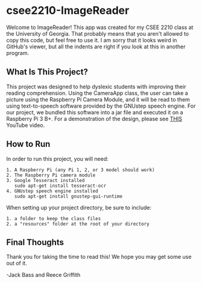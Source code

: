 # csee2210-ImageReader

Welcome to ImageReader!  This app was created for my CSEE 2210 class at the University of Georgia.
That probably means that you aren't allowed to copy this code, but feel free to use it.  I am sorry 
that it looks weird in GitHub's viewer, but all the indents are right if you look at this in another
program.

## What Is This Project?

This project was designed to help dyslexic students with improving their reading comprehension.
Using the CameraApp class, the user can take a picture using the Raspberry Pi Camera Module,
and it will be read to them using text-to-speech software provided by the GNUstep speech
engine.  For our project, we bundled this software into a jar file and executed it on a
Raspberry Pi 3 B+.  For a demonstration of the design, please see [THIS](https://www.youtube.com/watch?v=FEC8JTUzyAc&feature=youtu.be) YouTube video.

## How to Run

In order to run this project, you will need:

    1. A Raspberry Pi (any Pi 1, 2, or 3 model should work)
    2. The Raspberry Pi camera module
    3. Google Tesseract installed
       sudo apt-get install tesseract-ocr
    4. GNUstep speech engine installed
       sudo apt-get install gnustep-gui-runtime

When setting up your project directory, be sure to include:

    1. a folder to keep the class files
    2. a "resources" folder at the root of your directory

## Final Thoughts

Thank you for taking the time to read this!  We hope you may get some use out of it.

-Jack Bass and Reece Griffith

